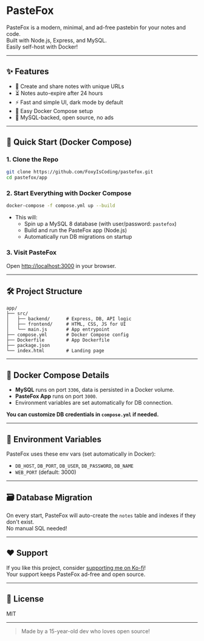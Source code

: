 # PasteFox

PasteFox is a modern, minimal, and ad-free pastebin for your notes and code.  
Built with Node.js, Express, and MySQL.  
Easily self-host with Docker!

---

## ✨ Features

- 📝 Create and share notes with unique URLs
- ⏳ Notes auto-expire after 24 hours
- ⚡ Fast and simple UI, dark mode by default
- 🐳 Easy Docker Compose setup
- 💾 MySQL-backed, open source, no ads

---

## 🚀 Quick Start (Docker Compose)

### 1. Clone the Repo

```sh
git clone https://github.com/FoxyIsCoding/pastefox.git
cd pastefox/app
```

### 2. Start Everything with Docker Compose

```sh
docker-compose -f compose.yml up --build
```

- This will:
  - Spin up a MySQL 8 database (with user/password: `pastefox`)
  - Build and run the PasteFox app (Node.js)
  - Automatically run DB migrations on startup

### 3. Visit PasteFox

Open [http://localhost:3000](http://localhost:3000) in your browser.

---

## 🛠️ Project Structure

```
app/
├── src/
│   ├── backend/      # Express, DB, API logic
│   ├── frontend/     # HTML, CSS, JS for UI
│   └── main.js       # App entrypoint
├── compose.yml       # Docker Compose config
├── Dockerfile        # App Dockerfile
├── package.json
└── index.html        # Landing page
```

---

## 🐳 Docker Compose Details

- **MySQL** runs on port `3306`, data is persisted in a Docker volume.
- **PasteFox App** runs on port `3000`.
- Environment variables are set automatically for DB connection.

**You can customize DB credentials in `compose.yml` if needed.**

---

## 🧩 Environment Variables

PasteFox uses these env vars (set automatically in Docker):

- `DB_HOST`, `DB_PORT`, `DB_USER`, `DB_PASSWORD`, `DB_NAME`
- `WEB_PORT` (default: 3000)

---

## 🗃️ Database Migration

On every start, PasteFox will auto-create the `notes` table and indexes if they don't exist.  
No manual SQL needed!

---

## ❤️ Support

If you like this project, consider [supporting me on Ko-fi](https://ko-fi.com/foxyk)!  
Your support keeps PasteFox ad-free and open source.

---

## 📄 License

MIT

---

> Made by a 15-year-old dev who loves open source!
